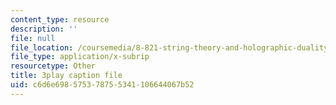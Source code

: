 ```yaml
---
content_type: resource
description: ''
file: null
file_location: /coursemedia/8-821-string-theory-and-holographic-duality-fall-2014/c6d6e698575378755341106644067b52_1LEYgS8Wzsk.srt
file_type: application/x-subrip
resourcetype: Other
title: 3play caption file
uid: c6d6e698-5753-7875-5341-106644067b52
---
```

